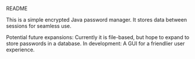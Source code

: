 README

This is a simple encrypted Java password manager.
It stores data between sessions for seamless use.

Potential future expansions:
Currently it is file-based, but hope to expand to store passwords in a database.
In development: A GUI for a friendlier user experience.
